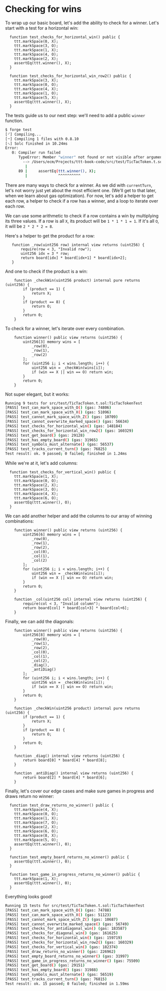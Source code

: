 # Checking for wins

To wrap up our basic board, let's add the ability to check for a winner. Let's start with a test for a horizontal win:

```solidity
  function test_checks_for_horizontal_win() public {
    ttt.markSpace(0, X);
    ttt.markSpace(3, O);
    ttt.markSpace(1, X);
    ttt.markSpace(4, O);
    ttt.markSpace(2, X);
    assertEq(ttt.winner(), X);
  }

  function test_checks_for_horizontal_win_row2() public {
    ttt.markSpace(3, X);
    ttt.markSpace(0, O);
    ttt.markSpace(4, X);
    ttt.markSpace(1, O);
    ttt.markSpace(5, X);
    assertEq(ttt.winner(), X);
  }
```

The tests guide us to our next step: we'll need to add a public `winner` function.

```bash
$ forge test
[⠊] Compiling...
[⠒] Compiling 1 files with 0.8.10
[⠢] Solc finished in 10.24ms
Error:
   0: Compiler run failed
      TypeError: Member "winner" not found or not visible after argument-dependent lookup in contract TicTacToken.
        --> /Users/ecm/Projects/ttt-book-code/src/test/TicTacToken.t.sol:89:14:
         |
      89 |     assertEq(ttt.winner(), X);
         |              ^^^^^^^^^^
```

 There are many ways to check for a winner. As we did with `currentTurn`, let's not worry just yet about the most efficient one. (We'll get to that later, when we learn about gas optimization). For now, let's add a helper to get each row, a helper to check if a row has a winner, and a loop to iterate over each row.

We can use some arithmetic to check if a row contains a win by multiplying its three values. If a row is all `X`, its product will be `1 * 1 * 1 = 1`. If it's all `O`, it will be `2 * 2 * 2 = 8`.

Here's a helper to get the product for a row:

 ```solidity
    function _row(uint256 row) internal view returns (uint256) {
        require(row < 3, "Invalid row");
        uint256 idx = 3 * row;
        return board[idx] * board[idx+1] * board[idx+2];
    }
 ```

 And one to check if the product is a win:

```solidity
    function _checkWin(uint256 product) internal pure returns (uint256) {
        if (product == 1) {
            return X;
        }
        if (product == 8) {
            return O;
        }
        return 0;
    }
```

To check for a winner, let's iterate over every combination.

```solidity
    function winner() public view returns (uint256) {
        uint256[3] memory wins = [
            _row(0),
            _row(1),
            _row(2)
        ];
        for (uint256 i; i < wins.length; i++) {
            uint256 win = _checkWin(wins[i]);
            if (win == X || win == O) return win;
        }
        return 0;
    }
```

Not super elegant, but it works:

```bash
Running 9 tests for src/test/TicTacToken.t.sol:TicTacTokenTest
[PASS] test_can_mark_space_with_O() (gas: 74806)
[PASS] test_can_mark_space_with_X() (gas: 51096)
[PASS] test_cannot_mark_space_with_Z() (gas: 10709)
[PASS] test_cannot_overwrite_marked_space() (gas: 56634)
[PASS] test_checks_for_horizontal_win() (gas: 148184)
[PASS] test_checks_for_horizontal_win_row2() (gas: 160329)
[PASS] test_get_board() (gas: 29128)
[PASS] test_has_empty_board() (gas: 31965)
[PASS] test_symbols_must_alternate() (gas: 56537)
[PASS] test_tracks_current_turn() (gas: 76825)
Test result: ok. 9 passed; 0 failed; finished in 1.24ms
```

While we're at it, let's add columns:

```solidity
  function test_checks_for_vertical_win() public {
    ttt.markSpace(1, X);
    ttt.markSpace(0, O);
    ttt.markSpace(2, X);
    ttt.markSpace(3, O);
    ttt.markSpace(4, X);
    ttt.markSpace(6, O);
    assertEq(ttt.winner(), O);
  }
```

We can add another helper and add the columns to our array of winning combinations:

```solidity
    function winner() public view returns (uint256) {
        uint256[6] memory wins = [
            _row(0),
            _row(1),
            _row(2),
            _col(0),
            _col(1),
            _col(2)
        ];
        for (uint256 i; i < wins.length; i++) {
            uint256 win = _checkWin(wins[i]);
            if (win == X || win == O) return win;
        }
        return 0;
    }

    function _col(uint256 col) internal view returns (uint256) {
        require(col < 3, "Invalid column");
        return board[col] * board[col+3] * board[col+6];
    }
```

Finally, we can add the diagonals:

```solidity
    function winner() public view returns (uint256) {
        uint256[8] memory wins = [
            _row(0),
            _row(1),
            _row(2),
            _col(0),
            _col(1),
            _col(2),
            _diag(),
            _antiDiag()
        ];
        for (uint256 i; i < wins.length; i++) {
            uint256 win = _checkWin(wins[i]);
            if (win == X || win == O) return win;
        }
        return 0;
    }

    function _checkWin(uint256 product) internal pure returns (uint256) {
        if (product == 1) {
            return X;
        }
        if (product == 8) {
            return O;
        }
        return 0;
    }

    function _diag() internal view returns (uint256) {
        return board[0] * board[4] * board[8];
    }

    function _antiDiag() internal view returns (uint256) {
        return board[2] * board[4] * board[6];
    }
```

Finally, let's cover our edge cases and make sure games in progress and draws return no winner:

```solidity
  function test_draw_returns_no_winner() public {
    ttt.markSpace(4, X);
    ttt.markSpace(0, O);
    ttt.markSpace(1, X);
    ttt.markSpace(7, O);
    ttt.markSpace(2, X);
    ttt.markSpace(6, O);
    ttt.markSpace(8, X);
    ttt.markSpace(5, O);
    assertEq(ttt.winner(), 0);
  }

  function test_empty_board_returns_no_winner() public {
    assertEq(ttt.winner(), 0);
  }

  function test_game_in_progress_returns_no_winner() public {
    ttt.markSpace(1, X);
    assertEq(ttt.winner(), 0);
  }
```

Everything looks good!

```bash
Running 15 tests for src/test/TicTacToken.t.sol:TicTacTokenTest
[PASS] test_can_mark_space_with_O() (gas: 74788)
[PASS] test_can_mark_space_with_X() (gas: 51123)
[PASS] test_cannot_mark_space_with_Z() (gas: 10687)
[PASS] test_cannot_overwrite_marked_space() (gas: 56749)
[PASS] test_checks_for_antidiagonal_win() (gas: 183587)
[PASS] test_checks_for_diagonal_win() (gas: 161625)
[PASS] test_checks_for_horizontal_win() (gas: 159719)
[PASS] test_checks_for_horizontal_win_row2() (gas: 160329)
[PASS] test_checks_for_vertical_win() (gas: 182374)
[PASS] test_draw_returns_no_winner() (gas: 226962)
[PASS] test_empty_board_returns_no_winner() (gas: 31997)
[PASS] test_game_in_progress_returns_no_winner() (gas: 75509)
[PASS] test_get_board() (gas: 29151)
[PASS] test_has_empty_board() (gas: 31988)
[PASS] test_symbols_must_alternate() (gas: 56519)
[PASS] test_tracks_current_turn() (gas: 76815)
Test result: ok. 15 passed; 0 failed; finished in 1.59ms
```
